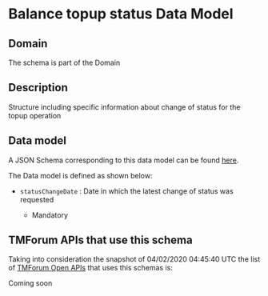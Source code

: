 # Balance topup status Data Model

## Domain

The  schema is part of the  Domain

## Description

Structure including specific information about change of status for the topup operation

## Data model

A JSON Schema corresponding to this data model can be found
[here](https://github.com/tmforum-rand/schemas/blob/candidates/Customer/BalanceTopupStatus.schema.json).

The Data model is defined as shown below:
- `statusChangeDate` : Date in which the latest change of status was requested

  - Mandatory





## TMForum APIs that use this schema

Taking into consideration the snapshot of 04/02/2020 04:45:40 UTC the list of [TMForum Open APIs](https://www.tmforum.org/open-apis/) that uses this schemas is:

Coming soon